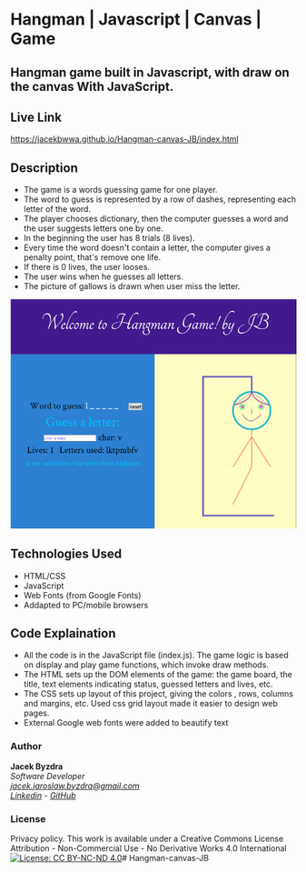 # Hangman | Javascript | Canvas | Game
## Hangman game built in Javascript, with draw on the canvas With JavaScript.

## Live Link
https://jacekbwwa.github.io/Hangman-canvas-JB/index.html

## Description
- The game is a words guessing game for one player. 
- The word to guess is represented by a row of dashes, representing each letter of the word.
- The player chooses dictionary, then the computer guesses a word
and the user suggests letters one by one. 
- In the beginning the user has 8 trials (8 lives).
- Every time the word doesn't contain a letter, 
the computer gives a penalty point, that's remove one life.
- If there is 0 lives, the user looses.
- The user wins when he guesses all letters.
- The picture of gallows is drawn when user miss the letter.

![Screenshot](screenshot.png)

## Technologies Used
- HTML/CSS
- JavaScript 
- Web Fonts (from Google Fonts)
- Addapted to PC/mobile browsers


## Code Explaination
- All the code is in the JavaScript file (index.js). The game logic is based on display and play game functions, which invoke draw methods. 
- The HTML sets up the DOM elements of the game: the game board, the title, text elements indicating status, guessed letters and lives, etc.
- The CSS sets up layout  of this project, giving the colors , rows, columns and margins, etc. Used css grid layout made it easier to design web pages.
- External Google web fonts were added to beautify text


### Author

**Jacek Byzdra**  
*Software Developer  
jacek.jaroslaw.byzdra@gmail.com  
[Linkedin](https://www.linkedin.com/in/jacek-byzdra/) - [GitHub](https://github.com/jacekbwwa)*

### License
Privacy policy. This work is available under a Creative Commons License Attribution - Non-Commercial Use - No Derivative Works 4.0 International
[![License: CC BY-NC-ND 4.0](https://licensebuttons.net/l/by-nc-nd/4.0/80x15.png)](https://creativecommons.org/licenses/by-nc-nd/4.0/)# Hangman-canvas-JB
